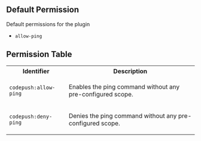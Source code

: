 ## Default Permission

Default permissions for the plugin

- `allow-ping`

## Permission Table

<table>
<tr>
<th>Identifier</th>
<th>Description</th>
</tr>


<tr>
<td>

`codepush:allow-ping`

</td>
<td>

Enables the ping command without any pre-configured scope.

</td>
</tr>

<tr>
<td>

`codepush:deny-ping`

</td>
<td>

Denies the ping command without any pre-configured scope.

</td>
</tr>
</table>
